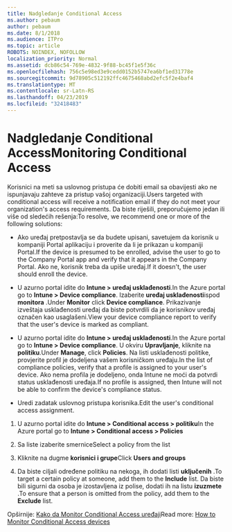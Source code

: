 ```yaml
---
title: Nadgledanje Conditional Access
ms.author: pebaum
author: pebaum
ms.date: 8/1/2018
ms.audience: ITPro
ms.topic: article
ROBOTS: NOINDEX, NOFOLLOW
localization_priority: Normal
ms.assetid: dcb86c54-769e-4832-9f88-bc45f1e5f36c
ms.openlocfilehash: 756c5e98ed3e9cedd0152b5747ea6bf1ed31778e
ms.sourcegitcommit: 9d78905c512192ffc4675468abd2efc5f2e4baf4
ms.translationtype: MT
ms.contentlocale: sr-Latn-RS
ms.lasthandoff: 04/23/2019
ms.locfileid: "32418483"
---
```

# <a name="monitoring-conditional-access"></a><span data-ttu-id="a91b5-102">Nadgledanje Conditional Access</span><span class="sxs-lookup"><span data-stu-id="a91b5-102">Monitoring Conditional Access</span></span>

<span data-ttu-id="a91b5-103">Korisnici na meti sa uslovnog pristupa će dobiti email sa obavijesti ako ne ispunjavaju zahteve za pristup vašoj organizaciji.</span><span class="sxs-lookup"><span data-stu-id="a91b5-103">Users targeted with conditional access will receive a notification email if they do not meet your organization's access requirements.</span></span> <span data-ttu-id="a91b5-104">Da biste riješili, preporučujemo jedan ili više od sledećih rešenja:</span><span class="sxs-lookup"><span data-stu-id="a91b5-104">To resolve, we recommend one or more of the following solutions:</span></span>
  
- <span data-ttu-id="a91b5-105">Ako uređaj pretpostavlja se da budete upisani, savetujem da korisnik u kompaniji Portal aplikaciju i proverite da li je prikazan u kompaniji Portal.</span><span class="sxs-lookup"><span data-stu-id="a91b5-105">If the device is presumed to be enrolled, advise the user to go to the Company Portal app and verify that it appears in the Company Portal.</span></span> <span data-ttu-id="a91b5-106">Ako ne, korisnik treba da upiše uređaj.</span><span class="sxs-lookup"><span data-stu-id="a91b5-106">If it doesn't, the user should enroll the device.</span></span>
    
- <span data-ttu-id="a91b5-107">U azurno portal idite do **Intune \> uređaj usklađenosti**.</span><span class="sxs-lookup"><span data-stu-id="a91b5-107">In the Azure portal go to **Intune \> Device compliance**.</span></span> <span data-ttu-id="a91b5-108">Izaberite **uređaj usklađenosti**ispod **monitora** .</span><span class="sxs-lookup"><span data-stu-id="a91b5-108">Under **Monitor** click **Device compliance**.</span></span> <span data-ttu-id="a91b5-109">Prikazivanje izveštaja usklađenosti uređaj da biste potvrdili da je korisnikov uređaj označen kao usaglašeni.</span><span class="sxs-lookup"><span data-stu-id="a91b5-109">View your device compliance report to verify that the user's device is marked as compliant.</span></span> 
    
- <span data-ttu-id="a91b5-110">U azurno portal idite do **Intune \> uređaj usklađenosti**.</span><span class="sxs-lookup"><span data-stu-id="a91b5-110">In the Azure portal go to **Intune \> Device compliance**.</span></span> <span data-ttu-id="a91b5-111">U okviru **Upravljanje**, kliknite na **politiku**.</span><span class="sxs-lookup"><span data-stu-id="a91b5-111">Under **Manage**, click **Policies**.</span></span> <span data-ttu-id="a91b5-112">Na listi usklađenosti politike, provjerite profil je dodeljena vašem korisničkom uređaju.</span><span class="sxs-lookup"><span data-stu-id="a91b5-112">In the list of compliance policies, verify that a profile is assigned to your user's device.</span></span> <span data-ttu-id="a91b5-113">Ako nema profila je dodeljeno, onda Intune ne moći da potvrdi status usklađenosti uređaja.</span><span class="sxs-lookup"><span data-stu-id="a91b5-113">If no profile is assigned, then Intune will not be able to confirm the device's compliance status.</span></span> 
    
- <span data-ttu-id="a91b5-114">Uredi zadatak uslovnog pristupa korisnika.</span><span class="sxs-lookup"><span data-stu-id="a91b5-114">Edit the user's conditional access assignment.</span></span>
    
1. <span data-ttu-id="a91b5-115">U azurno portal idite do **Intune \> Conditional access \> politiku**</span><span class="sxs-lookup"><span data-stu-id="a91b5-115">In the Azure portal go to **Intune \> Conditional access \> Policies**</span></span>
    
2. <span data-ttu-id="a91b5-116">Sa liste izaberite smernice</span><span class="sxs-lookup"><span data-stu-id="a91b5-116">Select a policy from the list</span></span>
    
3. <span data-ttu-id="a91b5-117">Kliknite na dugme **korisnici i grupe**</span><span class="sxs-lookup"><span data-stu-id="a91b5-117">Click **Users and groups**</span></span>
    
4. <span data-ttu-id="a91b5-118">Da biste ciljali određene politiku na nekoga, ih dodati listi **uključenih** .</span><span class="sxs-lookup"><span data-stu-id="a91b5-118">To target a certain policy at someone, add them to the **Include** list.</span></span> <span data-ttu-id="a91b5-119">Da biste bili sigurni da osoba je izostavljena iz polise, dodati ih na listu **izuzmete** .</span><span class="sxs-lookup"><span data-stu-id="a91b5-119">To ensure that a person is omitted from the policy, add them to the **Exclude** list.</span></span> 
    
<span data-ttu-id="a91b5-120">Opširnije: [Kako da Monitor Conditional Access uređaji](https://docs.microsoft.com/intune/conditional-access-exchange-monitor)</span><span class="sxs-lookup"><span data-stu-id="a91b5-120">Read more: [How to Monitor Conditional Access devices](https://docs.microsoft.com/intune/conditional-access-exchange-monitor)</span></span>
  

